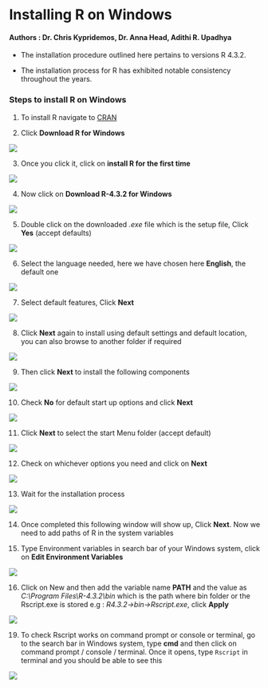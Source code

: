 # Installing R on Windows

#### Authors : Dr. Chris Kypridemos, Dr. Anna Head, Adithi R. Upadhya


- The installation procedure outlined here pertains to versions R 4.3.2. 

- The installation process for R has exhibited notable consistency throughout the years.

### Steps to install R on Windows

1. To install R navigate to [CRAN](https://cran.rstudio.com/)

2. Click **Download R for Windows** 

![](img/R_1.jpeg)


3. Once you click it, click on **install R for the first time**

![](img/R_2.jpeg)


4. Now click on **Download R-4.3.2 for Windows**

![](img/R_3.jpeg)


5. Double click on the downloaded *.exe* file which is the setup file, Click **Yes** (accept defaults)

![](img/R_4.jpeg)


6. Select the language needed, here we have chosen here **English**, the default one

![](img/R_5.jpeg)


7. Select default features, Click **Next** 

![](img/R_6.jpeg)


8. Click **Next** again to install using default settings and default location, you can also browse to another folder if required

![](img/R_7.jpeg)


9. Then click **Next**  to install the following components

![](img/R_8.jpeg)


10. Check **No**  for default start up options and click **Next** 

![](img/R_9.jpeg)


11. Click **Next** to select the start Menu folder (accept default)

![](img/R_10.jpeg)


12. Check on whichever options you need and click on **Next**

![](img/R_11.jpeg)


13. Wait for the installation process

![](img/R_12.jpeg)


14. Once completed this following window will show up, Click **Next**. Now we need to add paths of R in the system variables

15. Type Environment variables in search bar of your Windows system, click on **Edit Environment Variables**

![](img/Git_16.jpeg)


16. Click on New  and then add the variable name **PATH** and the value as *C:\\Program Files\\R-4.3.2\\bin* which is the path where bin folder or the Rscript.exe is stored e.g : *R4.3.2->bin->Rscript.exe*, click **Apply**

![](img/Git_17.jpeg)


19. To check Rscript works on command prompt or console or terminal, go to the search bar in Windows system, type **cmd** and then click on command prompt / console / terminal. Once it opens, type `Rscript` in terminal and you should be able to see this

![](img/Git_19.jpeg)

